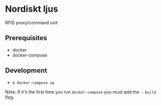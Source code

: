 # Nordiskt ljus
RFID proxy/command unit

## Prerequisites
- docker
- docker-compose

## Development
- `$ docker-compose up`

Note: If it's the first time you run `docker-compose` you must add the `--build` flag.

